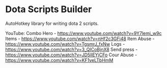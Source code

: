 # Dota Scripts Builder
AutoHotkey library for writing dota 2 scripts.

YouTube:
Combo Hero - https://www.youtube.com/watch?v=9Y7lemj_w9c
Items - https://www.youtube.com/watch?v=nHf2c3GFi48
Item Abuse - https://www.youtube.com/watch?v=TgsmrJ_fxNw
Logs - https://www.youtube.com/watch?v=3_QICoBjnX8
Send press - https://www.youtube.com/watch?v=JD5llEYjCFo
Cour Abuse - https://www.youtube.com/watch?v=KF1veLTbHmM
